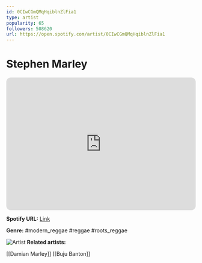 ```yaml
---
id: 0CIwCGmQMqHqiblnZlFia1
type: artist
popularity: 65
followers: 508620
url: https://open.spotify.com/artist/0CIwCGmQMqHqiblnZlFia1
---
```

# Stephen Marley

<iframe style="border-radius:12px" src="https://open.spotify.com/embed/artist/0CIwCGmQMqHqiblnZlFia1" width="100%" height="352" frameBorder="0" allowfullscreen="" allow="autoplay; clipboard-write; encrypted-media; fullscreen; picture-in-picture" loading="lazy"></iframe>

**Spotify URL:** [Link](https://open.spotify.com/artist/0CIwCGmQMqHqiblnZlFia1)

**Genre:**  #modern_reggae #reggae #roots_reggae

![Artist](https://i.scdn.co/image/f0c668706dd6f8c81f7ea91a8ecc094c21d8fa68)
**Related artists:**

[[Damian Marley]]
[[Buju Banton]]
